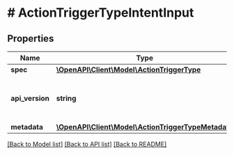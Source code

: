# # ActionTriggerTypeIntentInput

## Properties

Name | Type | Description | Notes
------------ | ------------- | ------------- | -------------
**spec** | [**\OpenAPI\Client\Model\ActionTriggerType**](ActionTriggerType.md) |  |
**api_version** | **string** | API Version of the Nutanix v3 API framework. | [optional] [default to '3.1.0']
**metadata** | [**\OpenAPI\Client\Model\ActionTriggerTypeMetadata**](ActionTriggerTypeMetadata.md) |  |

[[Back to Model list]](../../README.md#models) [[Back to API list]](../../README.md#endpoints) [[Back to README]](../../README.md)
